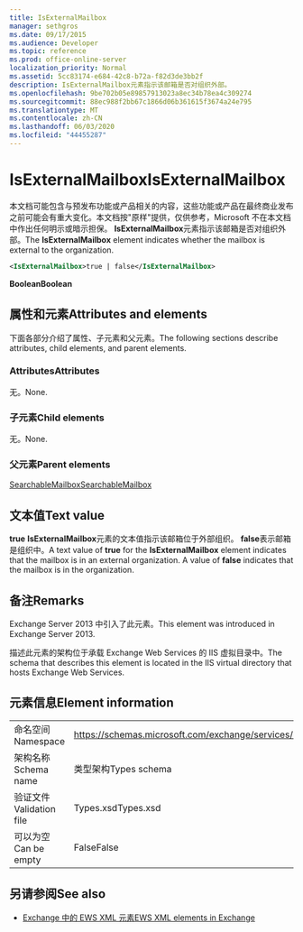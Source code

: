 ```yaml
---
title: IsExternalMailbox
manager: sethgros
ms.date: 09/17/2015
ms.audience: Developer
ms.topic: reference
ms.prod: office-online-server
localization_priority: Normal
ms.assetid: 5cc83174-e684-42c8-b72a-f82d3de3bb2f
description: IsExternalMailbox元素指示该邮箱是否对组织外部。
ms.openlocfilehash: 9be702b05e89857913023a8ec34b78ea4c309274
ms.sourcegitcommit: 88ec988f2bb67c1866d06b361615f3674a24e795
ms.translationtype: MT
ms.contentlocale: zh-CN
ms.lasthandoff: 06/03/2020
ms.locfileid: "44455287"
---
```

# <a name="isexternalmailbox"></a><span data-ttu-id="2275e-103">IsExternalMailbox</span><span class="sxs-lookup"><span data-stu-id="2275e-103">IsExternalMailbox</span></span>

<span data-ttu-id="2275e-104">本文档可能包含与预发布功能或产品相关的内容，这些功能或产品在最终商业发布之前可能会有重大变化。本文档按"原样"提供，仅供参考，Microsoft 不在本文档中作出任何明示或暗示担保。 **IsExternalMailbox**元素指示该邮箱是否对组织外部。</span><span class="sxs-lookup"><span data-stu-id="2275e-104">The **IsExternalMailbox** element indicates whether the mailbox is external to the organization.</span></span> 
  
```XML
<IsExternalMailbox>true | false</IsExternalMailbox>
```

 <span data-ttu-id="2275e-105">**Boolean**</span><span class="sxs-lookup"><span data-stu-id="2275e-105">**Boolean**</span></span>
## <a name="attributes-and-elements"></a><span data-ttu-id="2275e-106">属性和元素</span><span class="sxs-lookup"><span data-stu-id="2275e-106">Attributes and elements</span></span>

<span data-ttu-id="2275e-107">下面各部分介绍了属性、子元素和父元素。</span><span class="sxs-lookup"><span data-stu-id="2275e-107">The following sections describe attributes, child elements, and parent elements.</span></span>
  
### <a name="attributes"></a><span data-ttu-id="2275e-108">Attributes</span><span class="sxs-lookup"><span data-stu-id="2275e-108">Attributes</span></span>

<span data-ttu-id="2275e-109">无。</span><span class="sxs-lookup"><span data-stu-id="2275e-109">None.</span></span>
  
### <a name="child-elements"></a><span data-ttu-id="2275e-110">子元素</span><span class="sxs-lookup"><span data-stu-id="2275e-110">Child elements</span></span>

<span data-ttu-id="2275e-111">无。</span><span class="sxs-lookup"><span data-stu-id="2275e-111">None.</span></span>
  
### <a name="parent-elements"></a><span data-ttu-id="2275e-112">父元素</span><span class="sxs-lookup"><span data-stu-id="2275e-112">Parent elements</span></span>

[<span data-ttu-id="2275e-113">SearchableMailbox</span><span class="sxs-lookup"><span data-stu-id="2275e-113">SearchableMailbox</span></span>](searchablemailbox.md)
  
## <a name="text-value"></a><span data-ttu-id="2275e-114">文本值</span><span class="sxs-lookup"><span data-stu-id="2275e-114">Text value</span></span>

<span data-ttu-id="2275e-p101">**true** **IsExternalMailbox**元素的文本值指示该邮箱位于外部组织。 **false**表示邮箱是组织中。</span><span class="sxs-lookup"><span data-stu-id="2275e-p101">A text value of **true** for the **IsExternalMailbox** element indicates that the mailbox is in an external organization. A value of **false** indicates that the mailbox is in the organization.</span></span> 
  
## <a name="remarks"></a><span data-ttu-id="2275e-117">备注</span><span class="sxs-lookup"><span data-stu-id="2275e-117">Remarks</span></span>

<span data-ttu-id="2275e-118">Exchange Server 2013 中引入了此元素。</span><span class="sxs-lookup"><span data-stu-id="2275e-118">This element was introduced in Exchange Server 2013.</span></span>
  
<span data-ttu-id="2275e-119">描述此元素的架构位于承载 Exchange Web Services 的 IIS 虚拟目录中。</span><span class="sxs-lookup"><span data-stu-id="2275e-119">The schema that describes this element is located in the IIS virtual directory that hosts Exchange Web Services.</span></span>
  
## <a name="element-information"></a><span data-ttu-id="2275e-120">元素信息</span><span class="sxs-lookup"><span data-stu-id="2275e-120">Element information</span></span>

|||
|:-----|:-----|
|<span data-ttu-id="2275e-121">命名空间</span><span class="sxs-lookup"><span data-stu-id="2275e-121">Namespace</span></span>  <br/> |https://schemas.microsoft.com/exchange/services/2006/types  <br/> |
|<span data-ttu-id="2275e-122">架构名称</span><span class="sxs-lookup"><span data-stu-id="2275e-122">Schema name</span></span>  <br/> |<span data-ttu-id="2275e-123">类型架构</span><span class="sxs-lookup"><span data-stu-id="2275e-123">Types schema</span></span>  <br/> |
|<span data-ttu-id="2275e-124">验证文件</span><span class="sxs-lookup"><span data-stu-id="2275e-124">Validation file</span></span>  <br/> |<span data-ttu-id="2275e-125">Types.xsd</span><span class="sxs-lookup"><span data-stu-id="2275e-125">Types.xsd</span></span>  <br/> |
|<span data-ttu-id="2275e-126">可以为空</span><span class="sxs-lookup"><span data-stu-id="2275e-126">Can be empty</span></span>  <br/> |<span data-ttu-id="2275e-127">False</span><span class="sxs-lookup"><span data-stu-id="2275e-127">False</span></span>  <br/> |
   
## <a name="see-also"></a><span data-ttu-id="2275e-128">另请参阅</span><span class="sxs-lookup"><span data-stu-id="2275e-128">See also</span></span>



- [<span data-ttu-id="2275e-129">Exchange 中的 EWS XML 元素</span><span class="sxs-lookup"><span data-stu-id="2275e-129">EWS XML elements in Exchange</span></span>](ews-xml-elements-in-exchange.md)

